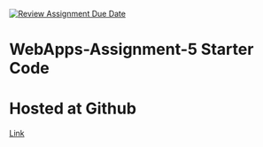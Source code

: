 [![Review Assignment Due Date](https://classroom.github.com/assets/deadline-readme-button-24ddc0f5d75046c5622901739e7c5dd533143b0c8e959d652212380cedb1ea36.svg)](https://classroom.github.com/a/7kKA03Up)
# WebApps-Assignment-5 Starter Code

# Hosted at Github
[Link](https://44-563-webapps-f23.github.io/44563-webapps-f23-assignment5-aarthinwmsu/cities.html)